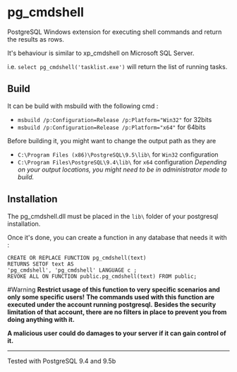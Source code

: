 pg_cmdshell
===========

PostgreSQL Windows extension for executing shell commands and return the results as rows.

It's behaviour is similar to xp_cmdshell on Microsoft SQL Server.

i.e. ```select pg_cmdshell('tasklist.exe')``` will return the list of running tasks.

Build
-----
It can be build with msbuild with the following cmd :
- ```msbuild /p:Configuration=Release /p:Platform="Win32"``` for 32bits
- ```msbuild /p:Configuration=Release /p:Platform="x64"``` for 64bits

Before building it, you might want to change the output path as they are
- ```C:\Program Files (x86)\PostgreSQL\9.5\lib\``` for ```Win32``` configuration 
- ```C:\Program Files\PostgreSQL\9.4\lib\``` for ```x64``` configuration
*Depending on your output locations, you might need to be in administrator mode to build.*

Installation
------------
The pg_cmdshell.dll must be placed in the ```lib\``` folder of your postgresql installation.

Once it's done, you can create a function in any database that needs it with :
```
CREATE OR REPLACE FUNCTION pg_cmdshell(text)   
RETURNS SETOF text AS
'pg_cmdshell', 'pg_cmdshell' LANGUAGE c ;
REVOKE ALL ON FUNCTION public.pg_cmdshell(text) FROM public;
```

#Warning
**Restrict usage of this function to very specific scenarios and only some specific users!**
**The commands used with this function are executed under the account running postgresql.**
**Besides the security limitation of that account, there are no filters in place to prevent you from doing anything with it.**

**A malicious user could do damages to your server if it can gain control of it.**


----
Tested with PostgreSQL 9.4 and 9.5b
